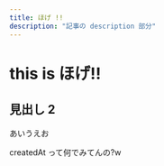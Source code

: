 ```yaml
---
title: ほげ !!
description: "記事の description 部分"
---
```


# this is ほげ!!

## 見出し 2

あいうえお

createdAt って何でみてんの?w
